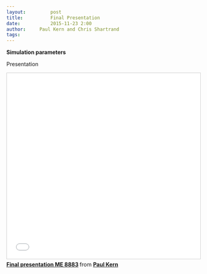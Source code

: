 ```yaml
---
layout:     	post
title:      	Final Presentation
date:       	2015-11-23 2:00
author:     Paul Kern and Chris Shartrand
tags:         
---
```

<!-- Start Writing Below in Markdown -->

**Simulation parameters**

Presentation

<iframe src="//www.slideshare.net/slideshow/embed_code/key/BWgEHu8PkIhfvX" width="595" height="485" frameborder="0" marginwidth="0" marginheight="0" scrolling="no" style="border:1px solid #CCC; border-width:1px; margin-bottom:5px; max-width: 100%;" allowfullscreen> </iframe> <div style="margin-bottom:5px"> <strong> <a href="//www.slideshare.net/secret/BWgEHu8PkIhfvX" title="Final presentation ME 8883" target="_blank">Final presentation ME 8883</a> </strong> from <strong><a href="//www.slideshare.net/PaulKern1" target="_blank">Paul Kern</a></strong> </div>